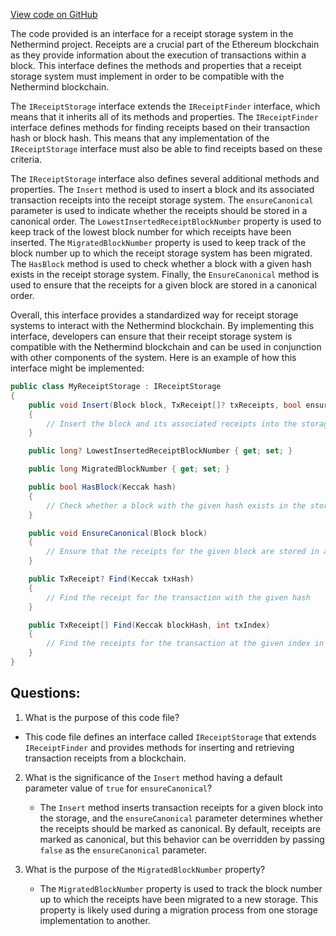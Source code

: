 [View code on GitHub](https://github.com/nethermindeth/nethermind/Nethermind.Blockchain/Receipts/IReceiptStorage.cs)

The code provided is an interface for a receipt storage system in the Nethermind project. Receipts are a crucial part of the Ethereum blockchain as they provide information about the execution of transactions within a block. This interface defines the methods and properties that a receipt storage system must implement in order to be compatible with the Nethermind blockchain.

The `IReceiptStorage` interface extends the `IReceiptFinder` interface, which means that it inherits all of its methods and properties. The `IReceiptFinder` interface defines methods for finding receipts based on their transaction hash or block hash. This means that any implementation of the `IReceiptStorage` interface must also be able to find receipts based on these criteria.

The `IReceiptStorage` interface also defines several additional methods and properties. The `Insert` method is used to insert a block and its associated transaction receipts into the receipt storage system. The `ensureCanonical` parameter is used to indicate whether the receipts should be stored in a canonical order. The `LowestInsertedReceiptBlockNumber` property is used to keep track of the lowest block number for which receipts have been inserted. The `MigratedBlockNumber` property is used to keep track of the block number up to which the receipt storage system has been migrated. The `HasBlock` method is used to check whether a block with a given hash exists in the receipt storage system. Finally, the `EnsureCanonical` method is used to ensure that the receipts for a given block are stored in a canonical order.

Overall, this interface provides a standardized way for receipt storage systems to interact with the Nethermind blockchain. By implementing this interface, developers can ensure that their receipt storage system is compatible with the Nethermind blockchain and can be used in conjunction with other components of the system. Here is an example of how this interface might be implemented:

```csharp
public class MyReceiptStorage : IReceiptStorage
{
    public void Insert(Block block, TxReceipt[]? txReceipts, bool ensureCanonical)
    {
        // Insert the block and its associated receipts into the storage system
    }

    public long? LowestInsertedReceiptBlockNumber { get; set; }

    public long MigratedBlockNumber { get; set; }

    public bool HasBlock(Keccak hash)
    {
        // Check whether a block with the given hash exists in the storage system
    }

    public void EnsureCanonical(Block block)
    {
        // Ensure that the receipts for the given block are stored in a canonical order
    }

    public TxReceipt? Find(Keccak txHash)
    {
        // Find the receipt for the transaction with the given hash
    }

    public TxReceipt[] Find(Keccak blockHash, int txIndex)
    {
        // Find the receipts for the transaction at the given index in the block with the given hash
    }
}
```
## Questions: 
 1. What is the purpose of this code file?
   - This code file defines an interface called `IReceiptStorage` that extends `IReceiptFinder` and provides methods for inserting and retrieving transaction receipts from a blockchain.

2. What is the significance of the `Insert` method having a default parameter value of `true` for `ensureCanonical`?
   - The `Insert` method inserts transaction receipts for a given block into the storage, and the `ensureCanonical` parameter determines whether the receipts should be marked as canonical. By default, receipts are marked as canonical, but this behavior can be overridden by passing `false` as the `ensureCanonical` parameter.

3. What is the purpose of the `MigratedBlockNumber` property?
   - The `MigratedBlockNumber` property is used to track the block number up to which the receipts have been migrated to a new storage. This property is likely used during a migration process from one storage implementation to another.